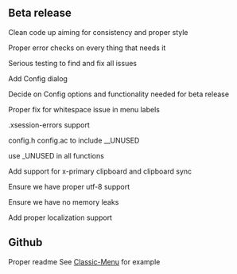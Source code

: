 Beta release
------------

Clean code up aiming for consistency and proper style

Proper error checks on every thing that needs it

Serious testing to find and fix all issues

Add Config dialog

Decide on Config options and functionality needed for beta release

Proper fix for whitespace issue in menu labels

.xsession-errors support

config.h config.ac to include __UNUSED

use _UNUSED in all functions

Add support for x-primary clipboard and clipboard sync

Ensure we have proper utf-8 support

Ensure we have no memory leaks

Add proper localization support 

Github
------

Proper readme See [Classic-Menu](https://github.com/rbtylee/Classic-Menu) for example
